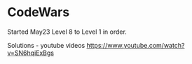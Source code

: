# CodeWars

Started May23  Level 8 to Level 1 in order.



Solutions - youtube videos
https://www.youtube.com/watch?v=SN6hqiExBgs































